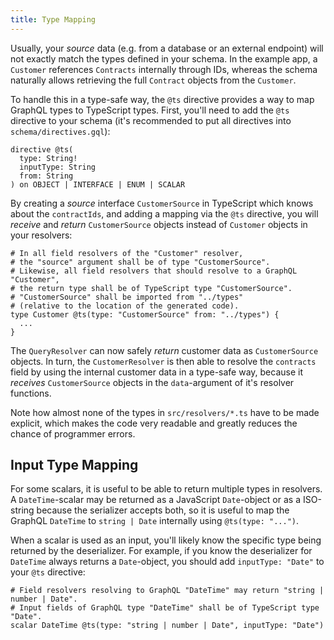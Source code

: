```yaml
---
title: Type Mapping
---
```


Usually, your _source_ data (e.g. from a database or an external endpoint)
will not exactly match the types defined in your schema. In the example app,
a `Customer` references `Contracts` internally through IDs, whereas
the schema naturally allows retrieving the full `Contract` objects
from the `Customer`.

To handle this in a type-safe way, the `@ts` directive provides
a way to map GraphQL types to TypeScript types.
First, you'll need to add the `@ts` directive to your schema
(it's recommended to put all directives into `schema/directives.gql`):

```gql
directive @ts(
  type: String!
  inputType: String
  from: String
) on OBJECT | INTERFACE | ENUM | SCALAR
```

By creating a _source_ interface `CustomerSource` in TypeScript
which knows about the `contractIds`, and adding
a mapping via the `@ts` directive, you will _receive_ and _return_
`CustomerSource` objects instead of `Customer` objects in your resolvers:

```gql
# In all field resolvers of the "Customer" resolver,
# the "source" argument shall be of type "CustomerSource".
# Likewise, all field resolvers that should resolve to a GraphQL "Customer",
# the return type shall be of TypeScript type "CustomerSource".
# "CustomerSource" shall be imported from "../types"
# (relative to the location of the generated code).
type Customer @ts(type: "CustomerSource" from: "../types") {
  ...
}
```

The `QueryResolver` can now safely _return_ customer data as
`CustomerSource` objects.
In turn, the `CustomerResolver` is then able to resolve the `contracts` field
by using the internal customer data in a type-safe way,
because it _receives_ `CustomerSource` objects in the `data`-argument
of it's resolver functions.

Note how almost none of the types in `src/resolvers/*.ts`
have to be made explicit, which makes the code very readable and
greatly reduces the chance of programmer errors.

## Input Type Mapping

For some scalars, it is useful to be able to return multiple types
in resolvers. A `DateTime`-scalar may be returned as a JavaScript
`Date`-object or as a ISO-string because the serializer accepts both,
so it is useful to map the GraphQL `DateTime` to `string | Date`
internally using `@ts(type: "...")`.

When a scalar is used as an input, you'll likely know the specific
type being returned by the deserializer. For example, if you know
the deserializer for `DateTime` always returns a `Date`-object,
you should add `inputType: "Date"` to your `@ts` directive:

```gql
# Field resolvers resolving to GraphQL "DateTime" may return "string | number | Date".
# Input fields of GraphQL type "DateTime" shall be of TypeScript type "Date".
scalar DateTime @ts(type: "string | number | Date", inputType: "Date")
```
